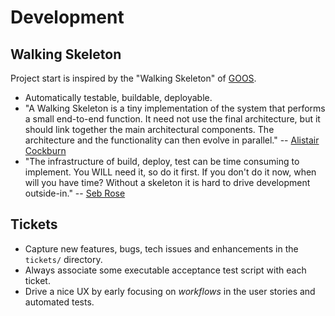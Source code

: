 Development
===========

Walking Skeleton
----------------

Project start is inspired by the "Walking Skeleton" of [GOOS][goos].

* Automatically testable, buildable, deployable.
* "A Walking Skeleton is a tiny implementation of the system that performs a small end-to-end function. It need not use the final architecture, but it should link together the main architectural components. The architecture and the functionality can then evolve in parallel." -- [Alistair Cockburn][ac]
* "The infrastructure of build, deploy, test can be time consuming to implement. You WILL need it, so do it first. If you don't do it now, when will you have time? Without a skeleton it is hard to drive development outside-in." -- [Seb Rose][sebrose]


Tickets
-------

* Capture new features, bugs, tech issues and enhancements in the `tickets/` directory.
* Always associate some executable acceptance test script with each ticket.
* Drive a nice UX by early focusing on _workflows_ in the user stories and automated tests.


[goos]: http://www.growing-object-oriented-software.com/
[ac]: http://alistair.cockburn.us/Walking+skeleton
[sebrose]: http://www.slideshare.net/sebrose/unit-testing-tdd-and-the-walking-skeleton
